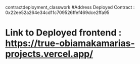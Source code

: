 contractdeployment_classwork
#Address Deployed Contract : 0x22ee52a264e34cd11c709526ffef469dce2ffa95

# Link to Deployed frontend : https://true-obiamakamarias-projects.vercel.app/

